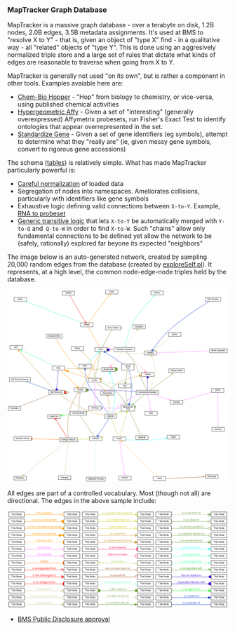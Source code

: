 ### MapTracker Graph Database

MapTracker is a massive graph database - over a terabyte on disk, 1.2B
nodes, 2.0B edges, 3.5B metadata assignments. It's used at BMS to
"resolve X to Y" - that is, given an object of "type X" find - in a
qualitative way - all "related" objects of "type Y". This is done
using an aggresively normalized triple store and a large set of rules
that dictate what kinds of edges are reasonable to traverse when going
from X to Y.

MapTracker is generally not used "on its own", but is rather a
component in other tools. Examples avaiable here are:

* [Chem-Bio Hopper][CBH] - "Hop" from biology to chemistry, or
  vice-versa, using published chemical activities
* [Hypergeometric Affy][HA] - Given a set of "interesting" (generally
  overexpressed) Affymetrix probesets, run Fisher's Exact Test to
  identify ontologies that appear overrepresented in the set.
* [Standardize Gene][SG] - Given a set of gene identifiers (eg
  symbols), attempt to determine what they "really are" (ie, given
  messy gene symbols, convert to rigorous gene accessions)

The schema ([tables][schema]) is relatively simple. What has made
MapTracker particularly powerful is:

* [Careful normalization][loaders] of loaded data
* Segregation of nodes into namespaces. Ameliorates collisions,
  particularly with identifiers like gene symbols
* Exhaustive logic defining valid connections between
  `X-to-Y`. Example, [RNA to probeset][ARAPS]
* [Generic transitive logic][chains] that lets `X-to-Y` be
  automatically merged with `Y-to-Q` and` Q-to-W` in order to find
  `X-to-W`. Such "chains" allow only fundamental connections to be
  defined yet allow the network to be (safely, rationally) explored
  far beyone its expected "neighbors"

The image below is an auto-generated network, created by sampling
20,000 random edges from the database (created by
[exploreSelf.pl][exploreSelf]). It represents, at a high level, the
common node-edge-node triples held by the database.

![Network overview][Overview]

All edges are part of a controlled vocabulary. Most (though not all) are directional. The edges in the above sample include:

![Edge overview][Edges]

* [BMS Public Disclosure approval](PubD-Disclosure-Approval.md)

[CBH]: ChemBioHopper.md
[HA]: HypergeometricAffy.md
[SG]: MapTracker/standardizeGene.pl
[schema]: https://github.com/maptracker/maptracker/blob/master/MapTracker/DBI/Schema.pm#L100
[loaders]: https://github.com/search?q=repo%3Amaptracker%2Fmaptracker+extension%3Apl+filename%3Aload&type=Code&ref=advsearch&l=&l=
[ARAPS]: https://github.com/maptracker/maptracker/blob/master/MapTracker/AccessDenorm.pm#L12728
[chains]: https://github.com/maptracker/maptracker/blob/master/MapTracker/AccessDenorm.pm#L7522
[exploreSelf]: MapTracker/exploreSelf.pl
[Overview]: img/MapTrackerNamespaces.png
[Edges]: img/MapTrackerEdgeTypes.png
